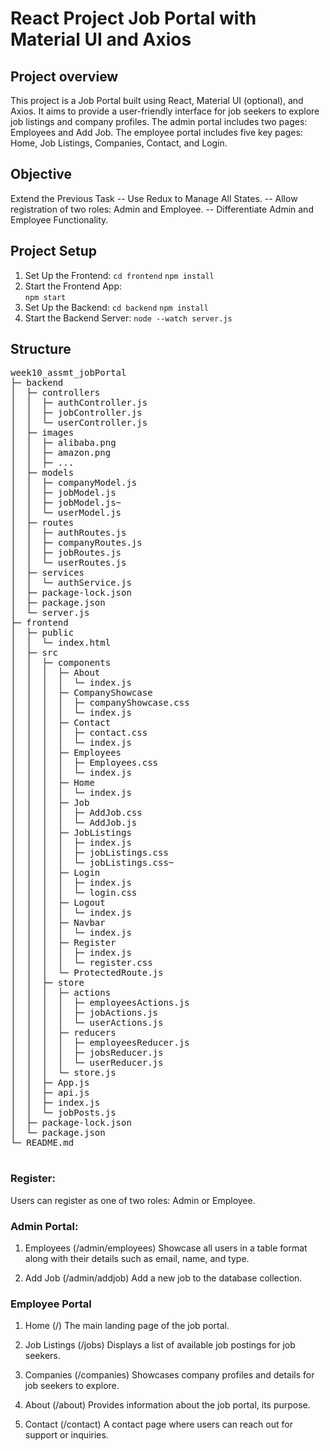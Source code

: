 # React Project Job Portal with Material UI and Axios

## Project overview
This project is a Job Portal built using React, Material UI (optional), and Axios. It aims to provide a user-friendly interface for job seekers to explore job listings and company profiles. The admin portal includes two pages: Employees and Add Job. The employee portal includes five key pages: Home, Job Listings, Companies, Contact, and Login. 

## Objective
Extend the Previous Task
-- Use Redux to Manage All States.
-- Allow registration of two roles: Admin and Employee.
-- Differentiate Admin and Employee Functionality.

## Project Setup
1. Set Up the Frontend: 
    `cd frontend`
    `npm install`
2. Start the Frontend App:  
    `npm start`
3. Set Up the Backend:
    `cd backend`
    `npm install` 
4. Start the Backend Server:
    `node --watch server.js`

## Structure
<pre>
week10_assmt_jobPortal              
├─ backend                          
│  ├─ controllers                   
│  │  ├─ authController.js          
│  │  ├─ jobController.js           
│  │  └─ userController.js          
│  ├─ images                        
│  │  ├─ alibaba.png                
│  │  ├─ amazon.png                 
│  │  ├─ ...                                     
│  ├─ models                        
│  │  ├─ companyModel.js            
│  │  ├─ jobModel.js                
│  │  ├─ jobModel.js~               
│  │  └─ userModel.js               
│  ├─ routes                        
│  │  ├─ authRoutes.js              
│  │  ├─ companyRoutes.js           
│  │  ├─ jobRoutes.js               
│  │  └─ userRoutes.js              
│  ├─ services                      
│  │  └─ authService.js             
│  ├─ package-lock.json             
│  ├─ package.json                  
│  └─ server.js                     
├─ frontend                         
│  ├─ public                        
│  │  └─ index.html                 
│  ├─ src                           
│  │  ├─ components                 
│  │  │  ├─ About                   
│  │  │  │  └─ index.js             
│  │  │  ├─ CompanyShowcase         
│  │  │  │  ├─ companyShowcase.css  
│  │  │  │  └─ index.js             
│  │  │  ├─ Contact                 
│  │  │  │  ├─ contact.css          
│  │  │  │  └─ index.js             
│  │  │  ├─ Employees               
│  │  │  │  ├─ Employees.css        
│  │  │  │  └─ index.js             
│  │  │  ├─ Home                    
│  │  │  │  └─ index.js             
│  │  │  ├─ Job                     
│  │  │  │  ├─ AddJob.css           
│  │  │  │  └─ AddJob.js            
│  │  │  ├─ JobListings             
│  │  │  │  ├─ index.js             
│  │  │  │  ├─ jobListings.css      
│  │  │  │  └─ jobListings.css~     
│  │  │  ├─ Login                   
│  │  │  │  ├─ index.js             
│  │  │  │  └─ login.css            
│  │  │  ├─ Logout                  
│  │  │  │  └─ index.js             
│  │  │  ├─ Navbar                  
│  │  │  │  └─ index.js             
│  │  │  ├─ Register                
│  │  │  │  ├─ index.js             
│  │  │  │  └─ register.css         
│  │  │  └─ ProtectedRoute.js       
│  │  ├─ store                      
│  │  │  ├─ actions                 
│  │  │  │  ├─ employeesActions.js  
│  │  │  │  ├─ jobActions.js        
│  │  │  │  └─ userActions.js       
│  │  │  ├─ reducers                
│  │  │  │  ├─ employeesReducer.js  
│  │  │  │  ├─ jobsReducer.js       
│  │  │  │  └─ userReducer.js       
│  │  │  └─ store.js                
│  │  ├─ App.js                     
│  │  ├─ api.js                     
│  │  ├─ index.js                   
│  │  └─ jobPosts.js                
│  ├─ package-lock.json             
│  └─ package.json                  
└─ README.md                        

</pre>                     

### Register:
Users can register as one of two roles: Admin or Employee.

### Admin Portal:

1. Employees (/admin/employees)
Showcase all users in a table format along with their details such as email, name, and type.

2. Add Job (/admin/addjob)
Add a new job to the database collection.

### Employee Portal

1. Home (/)
The main landing page of the job portal.

2. Job Listings (/jobs)
Displays a list of available job postings for job seekers.

3. Companies (/companies)
Showcases company profiles and details for job seekers to explore.

4. About (/about)
Provides information about the job portal, its purpose.

5. Contact (/contact)
A contact page where users can reach out for support or inquiries.







